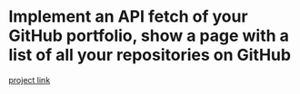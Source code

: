 <!-- @format -->

# Implement an API fetch of your GitHub portfolio, show a page with a list of all your repositories on GitHub

[project link](https://portfolio-api-fetch.vercel.app)
